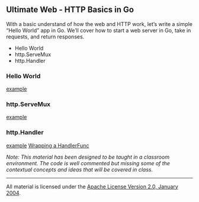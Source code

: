 ## Ultimate Web - HTTP Basics in Go
With a basic understand of how the web and HTTP work, let’s write a simple “Hello World” app in Go. We’ll cover how to start a web server in Go, take in requests, and return responses.

* Hello World
* http.ServeMux
* http.Handler

### Hello World

[example](../../../topics/web/basics/example1/main.go)

### http.ServeMux

[example](../../../topics/web/basics/example2/main.go)

### http.Handler

[example](../../../topics/web/basics/example3/main.go)
[Wrapping a HandlerFunc](../../../topics/web/basics/example4/main.go)

*Note: This material has been designed to be taught in a classroom environment. The code is well commented but missing some of the contextual concepts and ideas that will be covered in class.*

___
All material is licensed under the [Apache License Version 2.0, January 2004](http://www.apache.org/licenses/LICENSE-2.0).
